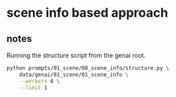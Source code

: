 # scene info based approach

## notes

Running the structure script from the genai root.

```bash
python prompts/01_scene/00_scene_info/structure.py \
    data/genai/01_scene/01_scene_info \
    --workers 6 \
    --limit 1
```
